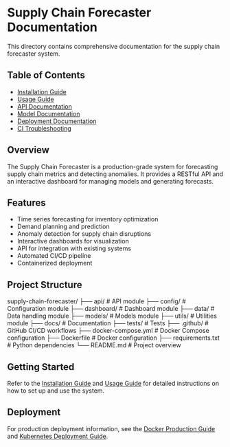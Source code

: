 # Supply Chain Forecaster Documentation

This directory contains comprehensive documentation for the supply chain forecaster system.

## Table of Contents

- [Installation Guide](installation/installation.md)
- [Usage Guide](usage/usage.md)
- [API Documentation](api/api.md)
- [Model Documentation](models/models.md)
- [Deployment Documentation](deployment/docker_production.md)
- [CI Troubleshooting](CI_TROUBLESHOOTING.md)

## Overview

The Supply Chain Forecaster is a production-grade system for forecasting supply chain metrics and detecting anomalies. It provides a RESTful API and an interactive dashboard for managing models and generating forecasts.

## Features

- Time series forecasting for inventory optimization
- Demand planning and prediction
- Anomaly detection for supply chain disruptions
- Interactive dashboards for visualization
- API for integration with existing systems
- Automated CI/CD pipeline
- Containerized deployment

## Project Structure
supply-chain-forecaster/
├── api/               # API module
├── config/            # Configuration module
├── dashboard/         # Dashboard module
├── data/              # Data handling module
├── models/            # Models module
├── utils/             # Utilities module
├── docs/              # Documentation
├── tests/             # Tests
├── .github/           # GitHub CI/CD workflows
├── docker-compose.yml # Docker Compose configuration
├── Dockerfile         # Docker configuration
├── requirements.txt   # Python dependencies
└── README.md          # Project overview

## Getting Started

Refer to the [Installation Guide](installation/installation.md) and [Usage Guide](usage/usage.md) for detailed instructions on how to set up and use the system.

## Deployment

For production deployment information, see the [Docker Production Guide](deployment/docker_production.md) and [Kubernetes Deployment Guide](../k8s/README.md).